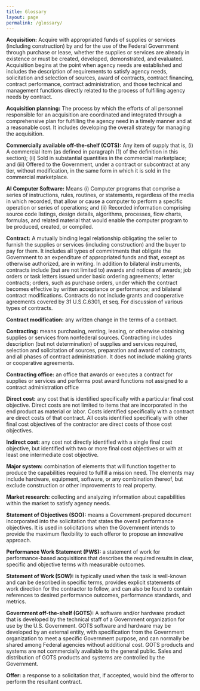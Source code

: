 ```yaml
---
title: Glossary
layout: page
permalink: /glossary/
---
```


**Acquisition:** Acquire with appropriated funds of supplies or services (including construction) by and for the use of the Federal Government through purchase or lease, whether the supplies or services are already in existence or must be created, developed, demonstrated, and evaluated. Acquisition begins at the point when agency needs are established and includes the description of requirements to satisfy agency needs, solicitation and selection of sources, award of contracts, contract financing, contract performance, contract administration, and those technical and management functions directly related to the process of fulfilling agency needs by contract.

**Acquisition planning:** The process by which the efforts of all personnel responsible for an acquisition are coordinated and integrated through a comprehensive plan for fulfilling the agency need in a timely manner and at a reasonable cost. It includes developing the overall strategy for managing the acquisition.

**Commercially available off-the-shelf (COTS):**  Any item of supply that is, (i) A commercial item (as defined in paragraph (1) of the definition in this section); (ii) Sold in substantial quantities in the commercial marketplace; and (iii) Offered to the Government, under a contract or subcontract at any tier, without modification, in the same form in which it is sold in the commercial marketplace.

**AI Computer Software:** Means (i) Computer programs that comprise a series of instructions, rules, routines, or statements, regardless of the media in which recorded, that allow or cause a computer to perform a specific operation or series of operations; and (ii) Recorded information comprising source code listings, design details, algorithms, processes, flow charts, formulas, and related material that would enable the computer program to be produced, created, or compiled.

**Contract:** A mutually binding legal relationship obligating the seller to furnish the supplies or services (including construction) and the buyer to pay for them. It includes all types of commitments that obligate the Government to an expenditure of appropriated funds and that, except as otherwise authorized, are in writing. In addition to bilateral instruments, contracts include (but are not limited to) awards and notices of awards; job orders or task letters issued under basic ordering agreements; letter contracts; orders, such as purchase orders, under which the contract becomes effective by written acceptance or performance; and bilateral contract modifications. Contracts do not include grants and cooperative agreements covered by 31 U.S.C.6301, et seq. For discussion of various types of contracts.

**Contract modification:** any written change in the terms of a contract. 

**Contracting:** means purchasing, renting, leasing, or otherwise obtaining supplies or services from nonfederal sources. Contracting includes description (but not determination) of supplies and services required, selection and solicitation of sources, preparation and award of contracts, and all phases of contract administration. It does not include making grants or cooperative agreements.

**Contracting office:** an office that awards or executes a contract for supplies or services and performs post award functions not assigned to a contract administration office 

**Direct cost:** any cost that is identified specifically with a particular final cost objective. Direct costs are not limited to items that are incorporated in the end product as material or labor. Costs identified specifically with a contract are direct costs of that contract. All costs identified specifically with other final cost objectives of the contractor are direct costs of those cost objectives.

**Indirect cost:** any cost not directly identified with a single final cost objective, but identified with two or more final cost objectives or with at least one intermediate cost objective.

**Major system:** combination of elements that will function together to produce the capabilities required to fulfill a mission need. The elements may include hardware, equipment, software, or any combination thereof, but exclude construction or other improvements to real property.

**Market research:** collecting and analyzing information about capabilities within the market to satisfy agency needs.

**Statement of Objectives (SOO):**  means a Government-prepared document incorporated into the solicitation that states the overall performance objectives. It is used in solicitations when the Government intends to provide the maximum flexibility to each offeror to propose an innovative approach.

**Performance Work Statement (PWS):** a statement of work for performance-based acquisitions that describes the required results in clear, specific and objective terms with measurable outcomes.

**Statement of Work (SOW):** is typically used when the task is well-known and can be described in specific terms, provides explicit statements of work direction for the contractor to follow, and can also be found to contain references to desired performance outcomes, performance standards, and metrics.  

**Government off-the-shelf (GOTS):**  A software and/or hardware product that is developed by the technical staff of a Government organization for use by the U.S. Government. GOTS software and hardware may be developed by an external entity, with specification from the Government organization to meet a specific Government purpose, and can normally be shared among Federal agencies without additional cost. GOTS products and systems are not commercially available to the general public. Sales and distribution of GOTS products and systems are controlled by the Government.

**Offer:** a response to a solicitation that, if accepted, would bind the offeror to perform the resultant contract.

